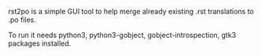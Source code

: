 rst2po is a simple GUI tool to help merge already existing .rst translations to .po files.

To run it needs python3, python3-gobject, gobject-introspection, gtk3 packages installed.
